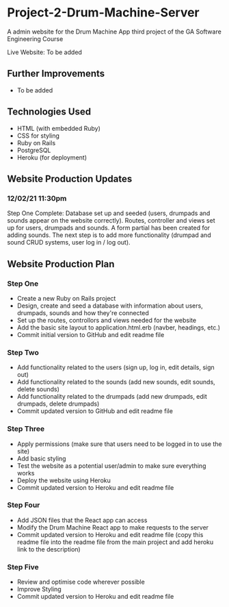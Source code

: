 # Project-2-Drum-Machine-Server

A admin website for the Drum Machine App third project of the GA Software Engineering Course

Live Website: To be added

## Further Improvements

* To be added

## Technologies Used
* HTML (with embedded Ruby)
* CSS for styling
* Ruby on Rails
* PostgreSQL
* Heroku (for deployment)

## Website Production Updates

### 12/02/21 11:30pm

Step One Complete: Database set up and seeded (users, drumpads and sounds appear on the website correctly). Routes, controller and views set up for users, drumpads and sounds. A form partial has been created for adding sounds. The next step is to add more functionality (drumpad and sound CRUD systems, user log in / log out).

## Website Production Plan

### Step One
* Create a new Ruby on Rails project
* Design, create and seed a database with information about users, drumpads, sounds and how they're connected
* Set up the routes, controllors and views needed for the website
* Add the basic site layout to application.html.erb (navber, headings, etc.)
* Commit initial version to GitHub and edit readme file

### Step Two
* Add functionality related to the users (sign up, log in, edit details, sign out)
* Add functionality related to the sounds (add new sounds, edit sounds, delete sounds)
* Add functionality related to the drumpads (add new drumpads, edit drumpads, delete drumpads)
* Commit updated version to GitHub and edit readme file

### Step Three
* Apply permissions (make sure that users need to be logged in to use the site)
* Add basic styling
* Test the website as a potential user/admin to make sure everything works
* Deploy the website using Heroku
* Commit updated version to Heroku and edit readme file

### Step Four
* Add JSON files that the React app can access
* Modify the Drum Machine React app to make requests to the server
* Commit updated version to Heroku and edit readme file (copy this readme file into the readme file from the main project and add heroku link to the description)

### Step Five
* Review and optimise code wherever possible
* Improve Styling
* Commit updated version to Heroku and edit readme file

